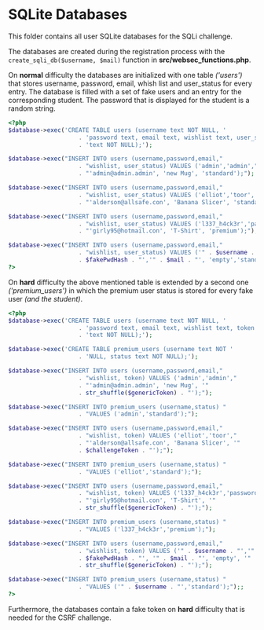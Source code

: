 # SQLite Databases

This folder contains all user SQLite databases for the SQLi challenge.

The databases are created during the registration process with the ```create_sqli_db($username, $mail)``` function in **src/websec_functions.php**.

On **normal** difficulty the databases are initialized with one table *('users')* that stores username, password, email, whish list and user_status for every entry. The database is filled with a set of fake users and an entry for the corresponding student. The password that is displayed for the student is a random string.

```php
<?php
$database->exec('CREATE TABLE users (username text NOT NULL, '
                    . 'password text, email text, wishlist text, user_status '
                    . 'text NOT NULL);');

$database->exec("INSERT INTO users (username,password,email,"
                    . "wishlist, user_status) VALUES ('admin','admin',"
                    . "'admin@admin.admin', 'new Mug', 'standard');");

$database->exec("INSERT INTO users (username,password,email,"
                    . "wishlist, user_status) VALUES ('elliot','toor', "
                    . "'alderson@allsafe.con', 'Banana Slicer', 'standard');");

$database->exec("INSERT INTO users (username,password,email,"
                    . "wishlist, user_status) VALUES ('l337_h4ck3r','password123',"
                    . "'girly95@hotmail.con', 'T-Shirt', 'premium');");

$database->exec("INSERT INTO users (username,password,email,"
                    . "wishlist, user_status) VALUES ('" . $username . "','"
                    . $fakePwdHash . "','" . $mail . "', 'empty','standard');");
?>
```

On **hard** difficulty the above mentioned table is extended by a second one *('premium_users')* in which the premium user status is stored for every fake user *(and the student)*.

```php
<?php
$database->exec('CREATE TABLE users (username text NOT NULL, '
                    . 'password text, email text, wishlist text, token '
                    . 'text NOT NULL);');

$database->exec('CREATE TABLE premium_users (username text NOT '
                    . 'NULL, status text NOT NULL);');

$database->exec("INSERT INTO users (username,password,email,"
                    . "wishlist, token) VALUES ('admin','admin',"
                    . "'admin@admin.admin', 'new Mug', '"
                    . str_shuffle($genericToken) . "');");

$database->exec("INSERT INTO premium_users (username,status) "
                    . "VALUES ('admin','standard');");

$database->exec("INSERT INTO users (username,password,email,"
                    . "wishlist, token) VALUES ('elliot','toor',"
                    . "'alderson@allsafe.con', 'Banana Slicer', '"
                    . $challengeToken . "');");

$database->exec("INSERT INTO premium_users (username,status) "
                    . "VALUES ('elliot','standard');");

$database->exec("INSERT INTO users (username,password,email,"
                    . "wishlist, token) VALUES ('l337_h4ck3r','password123',"
                    . "'girly95@hotmail.con', 'T-Shirt', '"
                    . str_shuffle($genericToken) . "');");

$database->exec("INSERT INTO premium_users (username,status) "
                    . "VALUES ('l337_h4ck3r','premium');");

$database->exec("INSERT INTO users (username,password,email,"
                    . "wishlist, token) VALUES ('" . $username . "','"
                    . $fakePwdHash . "', '" . $mail . "', 'empty', '"
                    . str_shuffle($genericToken) . "');");

$database->exec("INSERT INTO premium_users (username,status) "
                    . "VALUES ('" . $username . "','standard');");;
?>
```

Furthermore, the databases contain a fake token on **hard** difficulty that is needed for the CSRF challenge.
